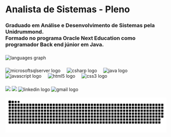 <h1 align="left">Analista de Sistemas - Pleno</h1>

###

<h3 align="left">Graduado em Análise e Desenvolvimento de Sistemas pela Unidrummond. <br>Formado no programa Oracle Next Education como programador Back end júnior em Java.</h3>

###

<div align="left">
  <img src="https://github-readme-stats.vercel.app/api/top-langs?username=renatobat&locale=pt-br&hide_title=false&layout=compact&card_width=320&langs_count=5&theme=blueberry&hide_border=true" height="135" alt="languages graph"  />
</div>

###

<div align="left">
  <img src="https://cdn.jsdelivr.net/gh/devicons/devicon/icons/microsoftsqlserver/microsoftsqlserver-plain.svg" height="30" alt="microsoftsqlserver logo"  />
  <img width="12" />
  <img src="https://cdn.jsdelivr.net/gh/devicons/devicon/icons/csharp/csharp-original.svg" height="30" alt="csharp logo"  />
  <img width="12" />
  <img src="https://cdn.jsdelivr.net/gh/devicons/devicon/icons/java/java-original.svg" height="30" alt="java logo"  />
  <img width="12" />
  <img src="https://cdn.jsdelivr.net/gh/devicons/devicon/icons/javascript/javascript-original.svg" height="30" alt="javascript logo"  />
  <img width="12" />
  <img src="https://cdn.jsdelivr.net/gh/devicons/devicon/icons/html5/html5-original.svg" height="30" alt="html5 logo"  />
  <img width="12" />
  <img src="https://cdn.jsdelivr.net/gh/devicons/devicon/icons/css3/css3-original.svg" height="30" alt="css3 logo"  />
</div>

###

<div align="left">
  <a href= "https://www.linkedin.com/in/renatobatis" targt="_blank"><img src ="https://img.shields.io/badge/LinkedIn-0077B5?style=for-the-badge&logo=linkedin&logoColor=white" target ="_blank"></a>  
 <a href= "mailto:contato.renatobatista13@gmail.com"><img src ="https://img.shields.io/badge/Gmail-D14836?style=for-the-badge&logo=gmail&logoColor=white" target ="_blank"></a>

  <img src="https://img.shields.io/static/v1?message=LinkedIn&logo=linkedin&label=&color=0077B5&logoColor=white&labelColor=&style=for-the-badge" height="35" alt="linkedin logo"  />
  <img src="https://img.shields.io/static/v1?message=Gmail&logo=gmail&label=&color=D14836&logoColor=white&labelColor=&style=for-the-badge" height="35" alt="gmail logo"  />
</div>

<br clear="both">

<img src="https://raw.githubusercontent.com/renatobat/renatobat/output/snake.svg" alt="Snake animation" />

###
